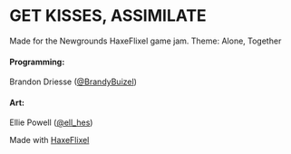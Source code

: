 # GET KISSES, ASSIMILATE
	
Made for the Newgrounds HaxeFlixel game jam.
Theme: Alone, Together


#### Programming: 

Brandon Driesse ([@BrandyBuizel](https://twitter.com/BrandyBuizel))

#### Art:

Ellie Powell ([@ell_hes](https://twitter.com/ell_hes))


Made with [HaxeFlixel](https://haxeflixel.com/)